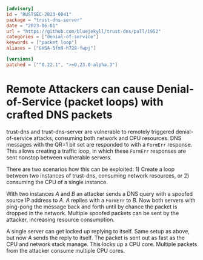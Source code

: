 ```toml
[advisory]
id = "RUSTSEC-2023-0041"
package = "trust-dns-server"
date = "2023-06-01"
url = "https://github.com/bluejekyll/trust-dns/pull/1952"
categories = ["denial-of-service"]
keywords = ["packet loop"]
aliases = ["GHSA-5fm9-h728-fwpj"]

[versions]
patched = ["^0.22.1", ">=0.23.0-alpha.3"]
```

# Remote Attackers can cause Denial-of-Service (packet loops) with crafted DNS packets

trust-dns and trust-dns-server are vulnerable to remotely triggered denial-of-service attacks, consuming both network and CPU resources.
DNS messages with the QR=1 bit set are responded to with a `FormErr` response.
This allows creating a traffic loop, in which these `FormErr` responses are sent nonstop between vulnerable servers.

There are two scenarios how this can be exploited: 1) Create a loop between two instances of trust-dns, consuming network resources, or 2) consuming the CPU of a single instance.

With two instances *A* and *B* an attacker sends a DNS query with a spoofed source IP address to *A*.
*A* replies with a `FormErr` to *B*.
Now both servers with ping-pong the message back and forth until by chance the packet is dropped in the network.
Multiple spoofed packets can be sent by the attacker, increasing resource consumption.

A single server can get locked up replying to itself.
Same setup as above, but now *A* sends the reply to itself.
The packet is sent out as fast as the CPU and network stack manage.
This locks up a CPU core.
Multiple packets from the attacker consume multiple CPU cores.
